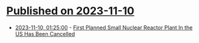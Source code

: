 # [Published on 2023-11-10](index.md)

* [2023-11-10, 01:25:00](https://hardware.slashdot.org/story/23/11/09/2159245/first-planned-small-nuclear-reactor-plant-in-the-us-has-been-cancelled?utm_source=rss1.0mainlinkanon&utm_medium=feed) - [First Planned Small Nuclear Reactor Plant In the US Has Been Cancelled](https://hardware.slashdot.org/story/23/11/09/2159245/first-planned-small-nuclear-reactor-plant-in-the-us-has-been-cancelled?utm_source=rss1.0mainlinkanon&utm_medium=feed)
